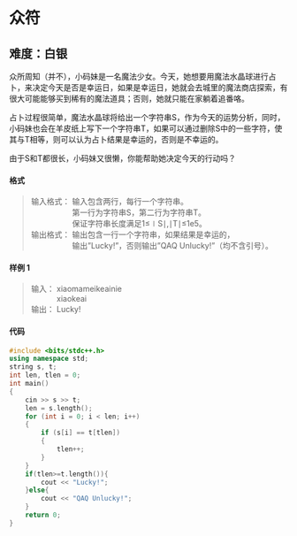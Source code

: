 # 众符
## 难度：白银

众所周知（并不），小码妹是一名魔法少女。今天，她想要用魔法水晶球进行占卜，来决定今天是否是幸运日，如果是幸运日，她就会去城里的魔法商店探索，有很大可能能够买到稀有的魔法道具；否则，她就只能在家躺着追番咯。

占卜过程很简单，魔法水晶球将给出一个字符串S，作为今天的运势分析，同时，小码妹也会在羊皮纸上写下一个字符串T，如果可以通过删除S中的一些字符，使其与T相等，则可以认为占卜结果是幸运的，否则是不幸运的。

由于S和T都很长，小码妹又很懒，你能帮助她决定今天的行动吗？

#### 格式
>输入格式：
输入包含两行，每行一个字符串。<br>
&emsp;&emsp;&emsp;&emsp;&emsp; 第一行为字符串S，第二行为字符串T。<br>
&emsp;&emsp;&emsp;&emsp;&emsp; 保证字符串长度满足1≤∣S∣,∣T∣≤1e5。
<br>输出格式：
输出包含一行一个字符串，如果结果是幸运的，<br>
&emsp;&emsp;&emsp;&emsp;&emsp; 输出”Lucky!”，否则输出”QAQ Unlucky!”（均不含引号）。

#### 样例 1
>输入：
xiaomameikeainie<br>
&emsp;&emsp;&emsp; xiaokeai<br>
输出：
Lucky!


#### 代码
```C++
#include <bits/stdc++.h>
using namespace std;
string s, t;
int len, tlen = 0;
int main()
{
    cin >> s >> t;
    len = s.length();
    for (int i = 0; i < len; i++)
    {
        if (s[i] == t[tlen])
        {
            tlen++;
        }
    }
    if(tlen>=t.length()){
        cout << "Lucky!";
    }else{
        cout << "QAQ Unlucky!";
    }
    return 0;
}
```
